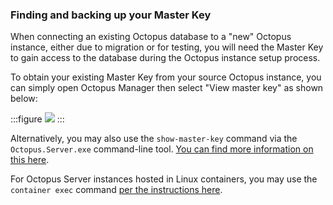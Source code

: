 ### Finding and backing up your Master Key

When connecting an existing Octopus database to a "new" Octopus instance, either due to migration or for testing, you will need the Master Key to gain access to the database during the Octopus instance setup process.

To obtain your existing Master Key from your source Octopus instance, you can simply open Octopus Manager then select "View master key" as shown below:


:::figure
![](/docs/upgrade/images/view-master-key.png)
:::

Alternatively, you may also use the `show-master-key` command via the `Octopus.Server.exe` command-line tool. [You can find more information on this here](https://yamldoc.liuyan.wang/docs/octopus-rest-api/octopus.server.exe-command-line/show-master-key).

For Octopus Server instances hosted in Linux containers, you may use the `container exec` command [per the instructions here](https://yamldoc.liuyan.wang/docs/installation/octopus-server-linux-container#upgrading).

